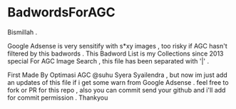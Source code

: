 # BadwordsForAGC
Bismillah .

Google Adsense is very sensitify with s*xy images , too risky if AGC hasn't filtered by this badwords . 
This Badword List is my Collections since 2013 special For AGC Image Search , this file has been separated with '|' . 

First Made By Optimasi AGC @suhu Syera Syailendra , but now im just add an updates of this file if i get some warn from Google Adsense . feel free to fork or PR for this repo , also you can commit send your github and i'll add for commit permission . Thankyou
